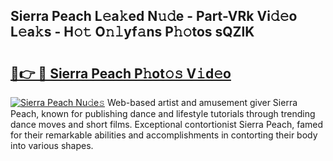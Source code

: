 ## Sierra Peach L𝚎a𝚔ed N𝚞𝚍e - Part-VRk Vi𝚍𝚎o L𝚎a𝚔s - H𝚘𝚝 O𝚗𝚕yf𝚊ns P𝚑𝚘tos sQZlK

# <h2><a href="http://kf8dvw.oniu.top/?m=Sierra+Peach">🔗👉 🔴 Sierra Peach P𝚑ot𝚘𝚜 V𝚒d𝚎o</a></h2>

[![Sierra Peach Nu𝚍e𝚜](https://i.imgur.com/0qMVB7G.gif)](http://kf8dvw.oniu.top/?m=Sierra+Peach)
Web-based artist and amusement giver Sierra Peach, known for publishing dance and lifestyle tutorials through trending dance moves and short films. Exceptional contortionist Sierra Peach, famed for their remarkable abilities and accomplishments in contorting their body into various shapes.  
